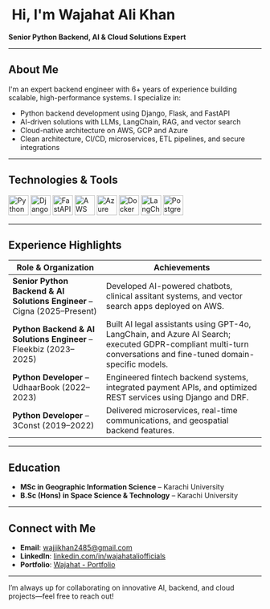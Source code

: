 # ​ Hi, I'm Wajahat Ali Khan  
**Senior Python Backend, AI & Cloud Solutions Expert**

---

##  About Me
I'm an expert backend engineer with 6+ years of experience building scalable, high-performance systems. I specialize in:

- Python backend development using Django, Flask, and FastAPI  
- AI-driven solutions with LLMs, LangChain, RAG, and vector search  
- Cloud-native architecture on AWS, GCP and Azure  
- Clean architecture, CI/CD, microservices, ETL pipelines, and secure integrations

---

##  Technologies & Tools

<p align="left">
  <img alt="Python" width="40" src="https://cdn.jsdelivr.net/gh/devicons/devicon/icons/python/python-original.svg" />
  <img alt="Django" width="40" src="https://cdn.jsdelivr.net/gh/devicons/devicon@latest/icons/django/django-plain-wordmark.svg" />
  <img alt="FastAPI" width="40" src="https://cdn.jsdelivr.net/gh/devicons/devicon/icons/fastapi/fastapi-original.svg" />
  <img alt="AWS" width="40" src="https://cdn.jsdelivr.net/gh/devicons/devicon@latest/icons/amazonwebservices/amazonwebservices-original-wordmark.svg" />
  <img alt="Azure" width="40" src="https://cdn.jsdelivr.net/gh/devicons/devicon/icons/azure/azure-plain.svg" />
  <img alt="Docker" width="40" src="https://cdn.jsdelivr.net/gh/devicons/devicon/icons/docker/docker-original.svg" />
  <img alt="LangChain" width="40" src="https://img.icons8.com/fluency/48/000000/brain--v1.png" />
  <img alt="PostgreSQL" width="40" src="https://cdn.jsdelivr.net/gh/devicons/devicon/icons/postgresql/postgresql-original.svg" />
</p>

---

##  Experience Highlights

| Role & Organization | Achievements |
|----------------------|--------------|
| **Senior Python Backend & AI Solutions Engineer** – Cigna (2025–Present) | Developed AI-powered chatbots, clinical assitant systems, and vector search apps deployed on AWS. |
| **Python Backend & AI Solutions Engineer** – Fleekbiz (2023–2025) | Built AI legal assistants using GPT-4o, LangChain, and Azure AI Search; executed GDPR-compliant multi-turn conversations and fine-tuned domain-specific models. |
| **Python Developer** – UdhaarBook (2022–2023) | Engineered fintech backend systems, integrated payment APIs, and optimized REST services using Django and DRF. |
| **Python Developer** – 3Const (2019–2022) | Delivered microservices, real-time communications, and geospatial backend features. |

---

##  Education
- **MSc in Geographic Information Science** – Karachi University
- **B.Sc (Hons) in Space Science & Technology** – Karachi University

---

##  Connect with Me
- **Email**: wajjikhan2485@gmail.com  
- **LinkedIn**: [linkedin.com/in/wajahataliofficials](https://www.linkedin.com/in/wajahataliofficials)
- **Portfolio**: [Wajahat - Portfolio](https://wajahatkhan.carrd.co/)

---

I’m always up for collaborating on innovative AI, backend, and cloud projects—feel free to reach out!  
